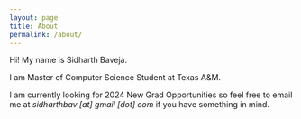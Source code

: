 ```yaml
---
layout: page
title: About
permalink: /about/
---
```


Hi! My name is Sidharth Baveja.

I am Master of Computer Science Student at Texas A&M.

I am currently looking for 2024 New Grad Opportunities so feel free to email me at *sidharthbav [at] gmail [dot] com* if you have something in mind.
